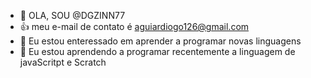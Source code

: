 - 👋 OLA, SOU @DGZINN77
- :+1: meu e-mail de contato é aguiardiogo126@gmail.com 
- 👀 Eu estou enteressado em aprender a programar novas linguagens 
- 🌱 Eu estou aprendendo a programar recentemente a linguagem de javaScritpt e Scratch 


<!---
DGZINN77/DGZINN77 is a ✨ special ✨ repository because its `README.md` (this file) appears on your GitHub profile.
You can click the Preview link to take a look at your changes.
--->
